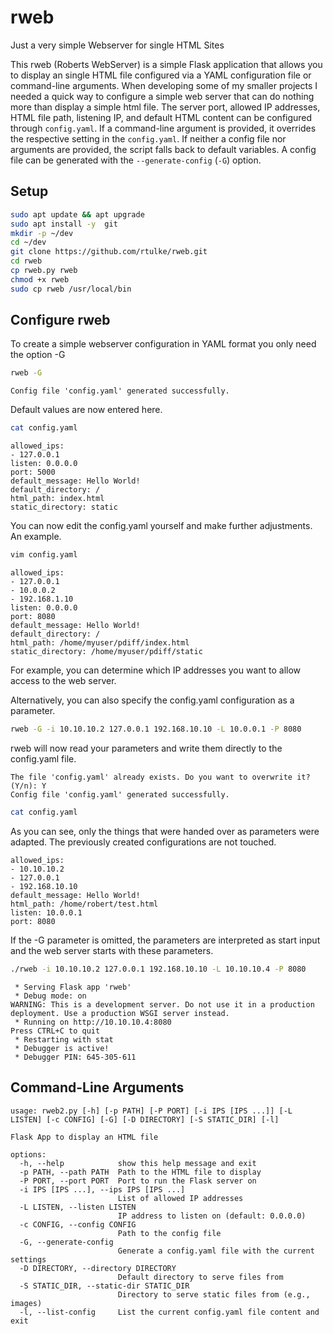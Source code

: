 # rweb
Just a very simple Webserver for single HTML Sites

This rweb (Roberts WebServer) is a simple Flask application that allows you to display an single HTML file configured via a YAML configuration file or command-line arguments. When developing some of my smaller projects I needed a quick way to configure a simple web server that can do nothing more than display a simple html file.
The server port, allowed IP addresses, HTML file path, listening IP, and default HTML content can be configured through `config.yaml`. If a command-line argument is provided, it overrides the respective setting in the `config.yaml`. If neither a config file nor arguments are provided, the script falls back to default variables. A config file can be generated with the `--generate-config` (`-G`) option.

## Setup

```bash
sudo apt update && apt upgrade
sudo apt install -y  git
mkdir -p ~/dev
cd ~/dev
git clone https://github.com/rtulke/rweb.git
cd rweb
cp rweb.py rweb
chmod +x rweb
sudo cp rweb /usr/local/bin
```

## Configure rweb

To create a simple webserver configuration in YAML format you only need the option -G

```bash
rweb -G
```

```
Config file 'config.yaml' generated successfully.
```

Default values are now entered here.

```bash
cat config.yaml
```

```
allowed_ips:
- 127.0.0.1
listen: 0.0.0.0
port: 5000
default_message: Hello World!
default_directory: /
html_path: index.html
static_directory: static
```

You can now edit the config.yaml yourself and make further adjustments. An example.

```bash
vim config.yaml
```

```
allowed_ips:
- 127.0.0.1
- 10.0.0.2
- 192.168.1.10
listen: 0.0.0.0
port: 8080
default_message: Hello World!
default_directory: /
html_path: /home/myuser/pdiff/index.html
static_directory: /home/myuser/pdiff/static
```

For example, you can determine which IP addresses you want to allow access to the web server.

Alternatively, you can also specify the config.yaml configuration as a parameter.

```bash
rweb -G -i 10.10.10.2 127.0.0.1 192.168.10.10 -L 10.0.0.1 -P 8080
```

rweb will now read your parameters and write them directly to the config.yaml file.

```
The file 'config.yaml' already exists. Do you want to overwrite it? (Y/n): Y
Config file 'config.yaml' generated successfully.
```

```bash
cat config.yaml

```

As you can see, only the things that were handed over as parameters were adapted. The previously created configurations are not touched.

```
allowed_ips:
- 10.10.10.2
- 127.0.0.1
- 192.168.10.10
default_message: Hello World!
html_path: /home/robert/test.html
listen: 10.0.0.1
port: 8080
```

If the -G parameter is omitted, the parameters are interpreted as start input and the web server starts with these parameters.

```bash
./rweb -i 10.10.10.2 127.0.0.1 192.168.10.10 -L 10.10.10.4 -P 8080
```

```
 * Serving Flask app 'rweb'
 * Debug mode: on
WARNING: This is a development server. Do not use it in a production deployment. Use a production WSGI server instead.
 * Running on http://10.10.10.4:8080
Press CTRL+C to quit
 * Restarting with stat
 * Debugger is active!
 * Debugger PIN: 645-305-611
```



## Command-Line Arguments

~~~
usage: rweb2.py [-h] [-p PATH] [-P PORT] [-i IPS [IPS ...]] [-L LISTEN] [-c CONFIG] [-G] [-D DIRECTORY] [-S STATIC_DIR] [-l]

Flask App to display an HTML file

options:
  -h, --help            show this help message and exit
  -p PATH, --path PATH  Path to the HTML file to display
  -P PORT, --port PORT  Port to run the Flask server on
  -i IPS [IPS ...], --ips IPS [IPS ...]
                        List of allowed IP addresses
  -L LISTEN, --listen LISTEN
                        IP address to listen on (default: 0.0.0.0)
  -c CONFIG, --config CONFIG
                        Path to the config file
  -G, --generate-config
                        Generate a config.yaml file with the current settings
  -D DIRECTORY, --directory DIRECTORY
                        Default directory to serve files from
  -S STATIC_DIR, --static-dir STATIC_DIR
                        Directory to serve static files from (e.g., images)
  -l, --list-config     List the current config.yaml file content and exit
~~~
